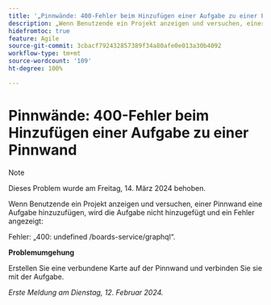 ```yaml
---
title: '„Pinnwände: 400-Fehler beim Hinzufügen einer Aufgabe zu einer Pinnwand“'
description: „Wenn Benutzende ein Projekt anzeigen und versuchen, einer Pinnwand eine Aufgabe hinzuzufügen, wird die Aufgabe nicht hinzugefügt und ein Fehler angezeigt. Eine Problemumgehung ist verfügbar.“
hidefromtoc: true
feature: Agile
source-git-commit: 3cbacf792432857389f34a80afe0e013a30b4092
workflow-type: tm+mt
source-wordcount: '109'
ht-degree: 100%

---
```



# Pinnwände: 400-Fehler beim Hinzufügen einer Aufgabe zu einer Pinnwand

>[!NOTE]
>
>Dieses Problem wurde am Freitag, 14. März 2024 behoben.

Wenn Benutzende ein Projekt anzeigen und versuchen, einer Pinnwand eine Aufgabe hinzuzufügen, wird die Aufgabe nicht hinzugefügt und ein Fehler angezeigt:

Fehler: „400: undefined /boards-service/graphql“.

**Problemumgehung**

Erstellen Sie eine verbundene Karte auf der Pinnwand und verbinden Sie sie mit der Aufgabe.

_Erste Meldung am Dienstag, 12. Februar 2024._
